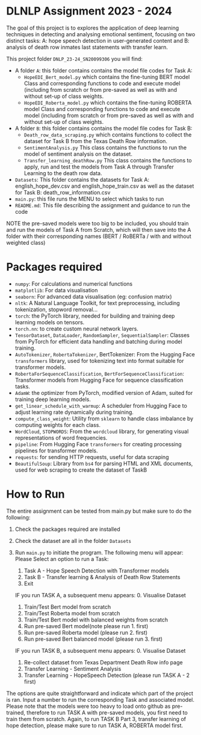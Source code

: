 # DLNLP Assignment 2023 - 2024

The goal of this project is to explores the application of deep learning techniques in detecting and analysing emotional sentiment, focusing on two distinct tasks: A: hope speech detection in user-generated content and B: analysis of death row inmates last statements with transfer learn.

This project folder `DNLP_23-24_SN20099306` you will find:
- A folder `A`: this folder contains contains the model file codes for Task A:
  - `HopeEDI_Bert_model.py` which contains the fine-tuning BERT model Class and corresponding functions to code and execute model (including from scratch or from pre-saved as well as with and without set-up of class weights.
  - `HopeEDI_Roberta_model.py` which contains the fine-tuning ROBERTA model Class and corresponding functions to code and execute model (including from scratch or from pre-saved as well as with and without set-up of class weights.
- A folder `B`: this folder contains contains the model file codes for Task  B:
  - `Death_row_data_scraping.py` which contains functions to collect the dataset for Task B from the Texas Death Row information.
  - `SentimentAnalysis.py` This class contains the functions to run the model of sentiment analysis on the dataset.
  - `Transfer_learning_deathRow.py` This class contains the functions to apply, run and test the models from Task A through Transfer Learning to the death row data.
- `Datasets`: This folder contains the datasets for Task A: english_hope_dev.csv and english_hope_train.csv as well as the dataset for Task B: death_row_information.csv
- `main.py`: this file runs the MENU to select which tasks to run
- `README.md`: This file describing the assignment and guidance to run the code

NOTE the pre-saved models were too big to be included, you should train and run the models of Task A from Scratch, which will then save into the A folder with their corresponding names (BERT / RoBERTa / with and without weighted class)
  
# Packages required 
- `numpy`: For calculations and numerical functions
- `matplotlib`: For data visualisation
- `seaborn`: For advanced data visualisation (eg: confusion matrix)
- `nltk`: A Natural Language Toolkit, for text preprocessing, including tokenization, stopword removal...
- `torch`: the PyTorch library, needed for building and training deep learning models on tensors.
- `torch.nn`: to create custom neural network layers.
- `TensorDataset`, `DataLoader`, `RandomSampler`, `SequentialSampler`: Classes from PyTorch for efficient data handling and batching during model training.
- `AutoTokenizer`, `RobertaTokenizer`, BertTokenizer: From the Hugging Face `transformers` library, used for tokenizing text into format suitable for transformer models.
- `RobertaForSequenceClassification`, `BertForSequenceClassification`: Transformer models from Hugging Face for sequence classification tasks.
- `AdamW`: the optimizer from PyTorch, modified version of Adam, suited for training deep learning models.
- `get_linear_schedule_with_warmup`: A scheduler from Hugging Face to adjust learning rate dynamically during training.
- `compute_class_weight`: Utility from `sklearn` to handle class imbalance by computing weights for each class.
- `WordCloud`, `STOPWORDS`: From the `wordcloud` library, for generating visual representations of word frequencies.
- `pipeline`: From Hugging Face `transformers` for creating processing pipelines for transformer models.
- `requests`:   for sending HTTP requests, useful for data scraping
- `BeautifulSoup`: Library from `bs4` for parsing HTML and XML documents, used for web scraping to create the dataset of TaskB


# How to Run 
The entire assignment can be tested from main.py but make sure to do the following:
1. Check the packages required are installed
2. Check the dataset are all  in the folder `Datasets`
3. Run `main.py` to initiate the program. The following menu will appear:
     Please Select an option to run a Task:
      1. Task A - Hope Speech Detection with Transformer models
      2. Task B - Transfer learning & Analysis of Death Row Statements
      3. Exit

      IF you run TASK A, a subsequent menu appears:
      0. Visualise Dataset
      1. Train/Test Bert model from scratch
      2. Train/Test Roberta model from scratch
      3. Train/Test Bert model with balanced weights from scratch
      4. Run pre-saved Bert model(note please run 1. first)
      5. Run pre-saved Roberta model (please run 2. first)
      6. Run pre-saved Bert balanced model (please run 3. first)
  
      IF you run TASK B, a subsequent menu appears:
      0. Visualise Dataset
      1. Re-collect dataset from Texas Department Death Row info page
      2. Transfer Learning - Sentiment Analysis
      3. Transfer Learning - HopeSpeech Detection (please run TASK A - 2 first)

The options are quite straightforward and indicate which part of the project is ran. Input a number to run the corresponding Task and associated model.
Please note that the models were too heavy to load onto github as pre-trained, therefore to run TASK A with pre-saved models, you first need to train them from scratch. Again, to run TASK B Part 3, transfer learning of hope detection, please make sure to run TASK A, ROBERTA model first.
